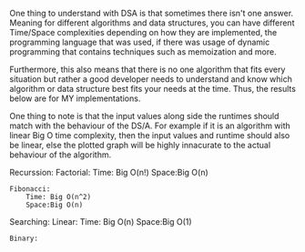 One thing to understand with DSA is that sometimes there isn't one answer. Meaning for different algorithms and data structures, you can have different Time/Space complexities depending on how they are implemented, the programming language that was used, if there was usage of dynamic programming that contains techniques such as memoization and more. 

Furthermore, this also means that there is no one algorithm that fits every situation but rather a good developer needs to understand and know which algorithm or data structure best fits your needs at the time. Thus, the results below are for MY implementations.

One thing to note is that the input values along side the runtimes should match with the behaviour of the DS/A. For example if it is an algorithm with linear Big O time complexity, then the input values and runtime should also be linear, else the plotted graph will be highly innacurate to the actual behaviour of the algorithm.



Recurssion:
    Factorial:
        Time: Big O(n!)
        Space:Big O(n)

    Fibonacci:
        Time: Big O(n^2)
        Space:Big O(n)


Searching:
    Linear:
        Time: Big O(n)
        Space:Big O(1)
    
    Binary: